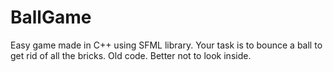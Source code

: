 # BallGame
Easy game made in C++ using SFML library. Your task is to bounce a ball to get rid of all the bricks. Old code. Better not to look inside.
